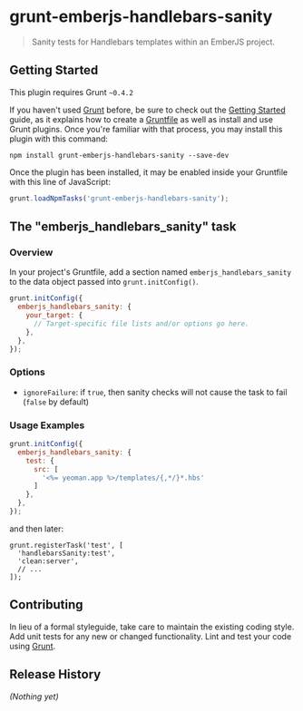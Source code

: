 # grunt-emberjs-handlebars-sanity

> Sanity tests for Handlebars templates within an EmberJS project.

## Getting Started
This plugin requires Grunt `~0.4.2`

If you haven't used [Grunt](http://gruntjs.com/) before, be sure to check out the [Getting Started](http://gruntjs.com/getting-started) guide, as it explains how to create a [Gruntfile](http://gruntjs.com/sample-gruntfile) as well as install and use Grunt plugins. Once you're familiar with that process, you may install this plugin with this command:

```shell
npm install grunt-emberjs-handlebars-sanity --save-dev
```

Once the plugin has been installed, it may be enabled inside your Gruntfile with this line of JavaScript:

```js
grunt.loadNpmTasks('grunt-emberjs-handlebars-sanity');
```

## The "emberjs_handlebars_sanity" task

### Overview
In your project's Gruntfile, add a section named `emberjs_handlebars_sanity` to the data object passed into `grunt.initConfig()`.

```js
grunt.initConfig({
  emberjs_handlebars_sanity: {
    your_target: {
      // Target-specific file lists and/or options go here.
    },
  },
});
```

### Options

* `ignoreFailure`: if `true`, then sanity checks will not cause the task to fail (`false` by default)

### Usage Examples

```js
grunt.initConfig({
  emberjs_handlebars_sanity: {
    test: {
      src: [
        '<%= yeoman.app %>/templates/{,*/}*.hbs'
      ]
    },
  },
});
```

and then later:

```
grunt.registerTask('test', [
  'handlebarsSanity:test',
  'clean:server',
  // ...
]);
```

## Contributing
In lieu of a formal styleguide, take care to maintain the existing coding style. Add unit tests for any new or changed functionality. Lint and test your code using [Grunt](http://gruntjs.com/).

## Release History
_(Nothing yet)_
